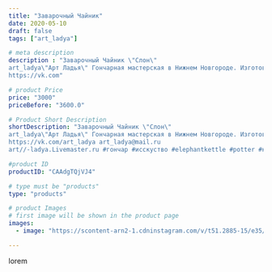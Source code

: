```yaml
---
title: "Заварочный Чайник"
date: 2020-05-10
draft: false
tags: ["art_ladya"]

# meta description
description : "Заварочный Чайник \"Слон\" 
art_ladya\"Арт Ладья\" Гончарная мастерская в Нижнем Новгороде. Изготовление керамики и мастер//-классы по обучению. 
https://vk.com"

# product Price
price: "3000"
priceBefore: "3600.0"

# Product Short Description
shortDescription: "Заварочный Чайник \"Слон\" 
art_ladya\"Арт Ладья\" Гончарная мастерская в Нижнем Новгороде. Изготовление керамики и мастер//-классы по обучению. 
https://vk.com/art_ladya art_ladya@mail.ru 
art//-ladya.Livemaster.ru #гончар #исскуство #elephantkettle #potter #керамикадляинтерьера #керамикаручнаяработа #гончарнаямастерская #керамиканазаказ #handmade #посудаизглины #керамика #гончарнаяпосуда #эксклюзивнаякерамика #dishes #decor #ceramicar #claygoods #teaceremony #earthenware #ceramic #design #заварочныйчайник #magic #elephant #ceramicart #магия #teapot #restoration #слон #авторскаякерамика"

#product ID
productID: "CAAdgTQjVJ4"

# type must be "products"
type: "products"

# product Images
# first image will be shown in the product page
images:
  - image: "https://scontent-arn2-1.cdninstagram.com/v/t51.2885-15/e35/97232178_238444977478946_2942190036376815520_n.jpg?se=8&tp=1&_nc_ht=scontent-arn2-1.cdninstagram.com&_nc_cat=102&_nc_ohc=hOgtggHVVgAAX834kQ4&ccb=7-4&oh=4e6a82acb4653f341167ff65a9c16d60&oe=6083AD40&_nc_sid=86f79a&ig_cache_key=MjMwNTk3Mjc3MjI2NDU2MzMyMA%3D%3D.2-ccb7-4"

---
```

lorem
